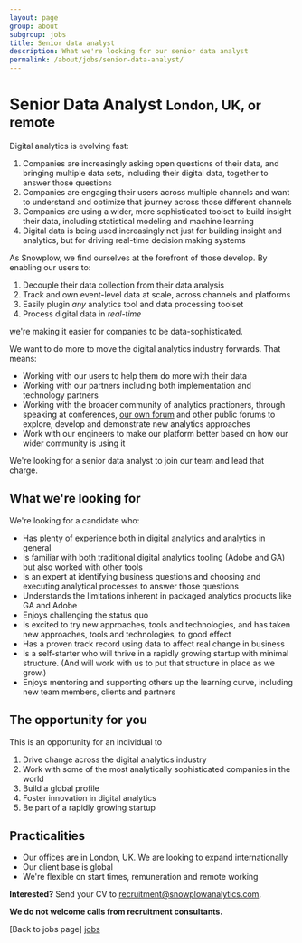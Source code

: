```yaml
---
layout: page
group: about
subgroup: jobs
title: Senior data analyst
description: What we're looking for our senior data analyst
permalink: /about/jobs/senior-data-analyst/
---
```


<h1>Senior Data Analyst <small>London, UK, or remote</small></h1>

Digital analytics is evolving fast:

1. Companies are increasingly asking open questions of their data, and bringing multiple data sets, including their digital data, together to answer those questions
2. Companies are engaging their users across multiple channels and want to understand and optimize that journey across those different channels
3. Companies are using a wider, more sophisticated toolset to build insight  their data, including statistical modeling and machine learning
4. Digital data is being used increasingly not just for building insight and analytics, but for driving real-time decision making systems

As Snowplow, we find ourselves at the forefront of those develop. By enabling our users to:

1. Decouple their data collection from their data analysis
2. Track and own event-level data at scale, across channels and platforms
3. Easily plugin *any* analytics tool and data processing toolset
4. Process digital data in *real-time*

we're making it easier for companies to be data-sophisticated. 

We want to do more to move the digital analytics industry forwards. That means:

* Working with our users to help them do more with their data
* Working with our partners including both implementation and technology partners
* Working with the broader community of analytics practioners, through speaking at conferences, [our own forum][snowplow-discourse] and other public forums to explore, develop and demonstrate new analytics approaches
* Work with our engineers to make our platform better based on how our wider community is using it

We're looking for a senior data analyst to join our team and lead that charge.

## What we're looking for

We're looking for a candidate who:

* Has plenty of experience both in digital analytics and analytics in general
* Is familiar with both traditional digital analytics tooling (Adobe and GA) but also worked with other tools 
* Is an expert at identifying business questions and choosing and executing analytical processes to answer those questions
* Understands the limitations inherent in packaged analytics products like GA and Adobe
* Enjoys challenging the status quo
* Is excited to try new approaches, tools and technologies, and has taken new approaches, tools and technologies, to good effect
* Has a proven track record using data to affect real change in business 
* Is a self-starter who will thrive in a rapidly growing startup with minimal structure. (And will work with us to put that structure in place as we grow.)
* Enjoys mentoring and supporting others up the learning curve, including new team members, clients and partners

## The opportunity for you

This is an opportunity for an individual to 

1. Drive change across the digital analytics industry
2. Work with some of the most analytically sophisticated companies in the world
3. Build a global profile 
4. Foster innovation in digital analytics
5. Be part of a rapidly growing startup

## Practicalities

* Our offices are in London, UK. We are looking to expand internationally
* Our client base is global
* We're flexible on start times, remuneration and remote working

**Interested?** Send your CV to recruitment@snowplowanalytics.com.

<strong>We do not welcome calls from recruitment consultants.</strong>

[Back to jobs page] [jobs]

[jobs]: /about/jobs/







[snowplow-discourse]: http://discourse.snowplowanalytics.com/
